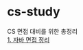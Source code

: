 # cs-study

CS 면접 대비를 위한 총정리<br>
<a href = "https://github.com/wookjongkim/cs-study/blob/main/README.md">1. 자바 면접 정리</a>

